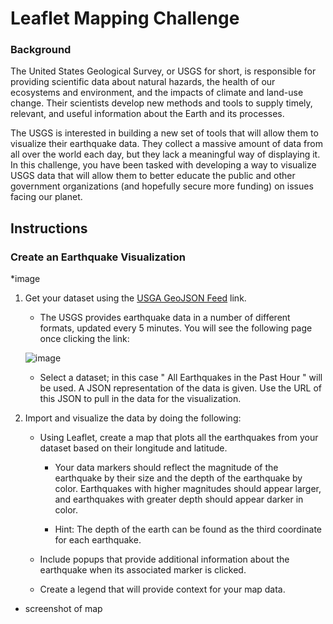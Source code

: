 # Leaflet Mapping Challenge

### Background
The United States Geological Survey, or USGS for short, is responsible for providing scientific data about natural hazards, the health of our ecosystems and environment, and the impacts of climate and land-use change. Their scientists develop new methods and tools to supply timely, relevant, and useful information about the Earth and its processes.

The USGS is interested in building a new set of tools that will allow them to visualize their earthquake data. They collect a massive amount of data from all over the world each day, but they lack a meaningful way of displaying it. In this challenge, you have been tasked with developing a way to visualize USGS data that will allow them to better educate the public and other government organizations (and hopefully secure more funding) on issues facing our planet.

## Instructions

### Create an Earthquake Visualization

*image

1. Get your dataset using the [USGA GeoJSON Feed](https://earthquake.usgs.gov/earthquakes/feed/v1.0/geojson.php) link. 
    - The USGS provides earthquake data in a number of different formats, updated every 5 minutes. You will see the following page once clicking the link:
    
    ![image](https://user-images.githubusercontent.com/121995835/236691996-6edc5d59-cd4a-4f99-b9f9-5d8675627a67.png)
    
    - Select a dataset; in this case " All Earthquakes in the Past Hour " will be used. A JSON representation of the data is given. Use the URL of this JSON to pull in the data for the visualization. 

2. Import and visualize the data by doing the following:

    - Using Leaflet, create a map that plots all the earthquakes from your dataset based on their longitude and latitude.

       - Your data markers should reflect the magnitude of the earthquake by their size and the depth of the earthquake by color. Earthquakes with higher magnitudes should appear larger, and earthquakes with greater depth should appear darker in color.

       - Hint: The depth of the earth can be found as the third coordinate for each earthquake.

    - Include popups that provide additional information about the earthquake when its associated marker is clicked.

    - Create a legend that will provide context for your map data.

* screenshot of map


    
